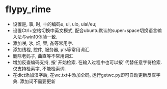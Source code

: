 # flypy_rime
* 设置是, 事, 时, 十的编码u, ui, uio, uial/eu;
* 设置Ctrl+空格切换中英文模式, 配合ubuntu默认的super+space切换语言输入法与win10体验一致.
* 添加咲, 氷, 畑, 栞, 姦等常用字.
* 添加线程, 控件, 服务器, μ's等常用词汇.
* 删除老妈子, 曲直等不常用词汇
* 增加反查编码支持, 按`` ` ``开始检索. 在输入过程中也可以按`` ` ``代替任意字符检索. 仅支持检索字, 不能检索词.
* 在dict添加汉字后, 在wc.txt中添加全码, 运行getwc.py即可自动更新反查字典. 添加词不需要更新
